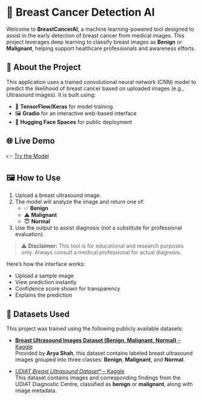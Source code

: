 # 🧠 Breast Cancer Detection AI

Welcome to **BreastCancerAI**, a machine learning-powered tool designed to assist in the early detection of breast cancer from medical images. This project leverages deep learning to classify breast images as **Benign** or **Malignant**, helping support healthcare professionals and awareness efforts.

## 🔬 About the Project

This application uses a trained convolutional neural network (CNN) model to predict the likelihood of breast cancer based on uploaded images (e.g., Ultrasound images). It is built using:

- 🧠 **TensorFlow/Keras** for model training
- 🖼️ **Gradio** for an interactive web-based interface
- 🚀 **Hugging Face Spaces** for public deployment

## 🌐 Live Demo

👉 [Try the Model](https://huggingface.co/spaces/SoumiliSaha/BreastCancerAI)

## 🖼️ How to Use

1. Upload a breast ultrasound image.
2. The model will analyze the image and return one of:
   - ✅ **Benign**
   - ⚠️ **Malignant**
   - 😇 **Normal**
3. Use the output to assist diagnosis (not a substitute for professional evaluation).

> ⚠️ **Disclaimer:** This tool is for educational and research purposes only. Always consult a medical professional for actual diagnosis.


Here’s how the interface works:

- Upload a sample image
- View prediction instantly
- Confidence score shown for transparency
- Explains the prediction

  
 ## 📃 Datasets Used

This project was trained using the following publicly available datasets:

- [**Breast Ultrasound Images Dataset (Benign, Malignant, Normal)** – Kaggle](https://www.kaggle.com/datasets/aryashah2k/breast-ultrasound-images-dataset)  
  Provided by **Arya Shah**, this dataset contains labeled breast ultrasound images grouped into three classes: **Benign**, **Malignant**, and **Normal**.

- [*UDIAT Breast Ultrasound Dataset** – Kaggle](https://www.kaggle.com/datasets/jarintasnim090/udiat-data)  
  This dataset contains images and corresponding findings from the UDIAT Diagnostic Centre, classified as **benign** or **malignant**, along with image metadata.


